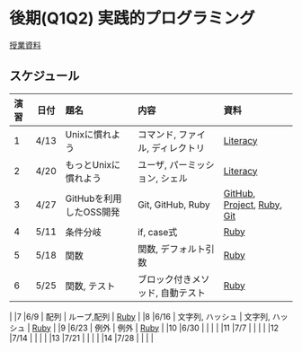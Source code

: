 # 後期(Q1Q2) 実践的プログラミング

[授業資料](https://sccp2016.github.io "授業資料")

## スケジュール

|演習 |日付   |題名                  |内容                             |資料     |
|:---|:-----:|:--------------------|:-------------------------------|:---------|
|1   |4/13   | Unixに慣れよう      | コマンド, ファイル, ディレクトリ | [Literacy](https://hackmd.io/AwZgpgjAZgTA7AVgLTAEZTkgLAgHJgQxF2SiyzAJjGCjESA=) |
|2   |4/20   | もっとUnixに慣れよう| ユーザ, パーミッション, シェル | [Literacy](https://hackmd.io/AwZgpgjAZgTA7AVgLTAEZTkgLAgHJgQxF2SiyzAJjGCjESA=) |
|3   |4/27  | GitHubを利用したOSS開発 | Git, GitHub, Ruby | [GitHub](https://gist.github.com/RomTin/8780e7b1287371f2394ca5680a594f40#4-fork-a-repository), [Project](https://github.com/sccp2017/defective-project), [Ruby](http://nbviewer.jupyter.org/github/SCCP2016/Document-rubytutorial-on-jupyter/tree/master/chapter1/), [Git](https://romtin.gitbooks.io/gittutorial-for-sccp2016/content/) |
|4   |5/11  | 条件分岐           | if, case式       | [Ruby](http://nbviewer.jupyter.org/github/SCCP2016/Document-rubytutorial-on-jupyter/tree/master/chapter2/)   |
|5   |5/18  | 関数  | 関数, デフォルト引数 | [Ruby](http://nbviewer.jupyter.org/github/SCCP2016/Document-rubytutorial-on-jupyter/tree/master/chapter3/)     |
|6   |5/25  | 関数, テスト | ブロック付きメソッド, 自動テスト | [Ruby](http://nbviewer.jupyter.org/github/SCCP2016/Document-rubytutorial-on-jupyter/tree/master/chapter3/)
|
|7   |6/9  | 配列 | ループ,配列 | [Ruby](http://nbviewer.jupyter.org/github/SCCP2016/Document-rubytutorial-on-jupyter/tree/master/chapter4/) |
|8   |6/16   | 文字列, ハッシュ   | 文字列, ハッシュ | [Ruby](http://nbviewer.jupyter.org/github/SCCP2016/Document-rubytutorial-on-jupyter/tree/master/chapter4/) |
|9   |6/23  | 例外  | 例外       | [Ruby](http://nbviewer.jupyter.org/github/SCCP2016/Document-rubytutorial-on-jupyter/tree/master/chapter5/) |
|10  |6/30  |  | | |
|11  |7/7   |  | | |
|12  |7/14  |  | | |
|13  |7/21  |  | | |
|14  |7/28  |  | | |

